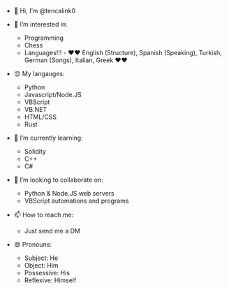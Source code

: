 - 👋 Hi, I’m @tencalink0

- 👀 I’m interested in:
  -  Programming
  -  Chess
  -  Languages!!! - ❤️❤️ English (Structure), Spanish (Speaking), Turkish, German (Songs), Italian, Greek ❤️❤️

- 😍 My langauges:
  -  Python
  -  Javascript/Node.JS
  -  VBScript
  -  VB.NET
  -  HTML/CSS
  -  Rust

- 🌱 I’m currently learning:
  -  Solidity
  -  C++
  -  C#

- 💞️ I’m looking to collaborate on:
  -  Python & Node.JS web servers
  -  VBScript automations and programs

- 📫 How to reach me:
  -  Just send me a DM

- 😄 Pronouns: 
  -  Subject: He
  -  Object: Him
  -  Possessive: His
  -  Reflexive: Himself
